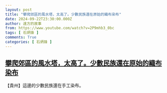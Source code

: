 ```yaml
---
layout: post
title: "攀爬郊區的風水塔，太高了。少數民族還在原始的織布染布"
date: 2024-09-22T23:30:00.000Z
author: 遠方的故事
from: https://www.youtube.com/watch?v=2P9mhb3_0bc
tags: [ 石炳锋 ]
comments: True
categories: [ 石炳锋 ]
---
```

<!--1727047800000-->
[攀爬郊區的風水塔，太高了。少數民族還在原始的織布染布](https://www.youtube.com/watch?v=2P9mhb3_0bc)
------

<div>
【貴州】這邊的少數民族還在手工染布。
</div>
